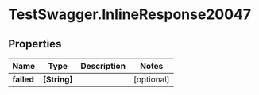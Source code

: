 # TestSwagger.InlineResponse20047

## Properties

Name | Type | Description | Notes
------------ | ------------- | ------------- | -------------
**failed** | **[String]** |  | [optional] 


